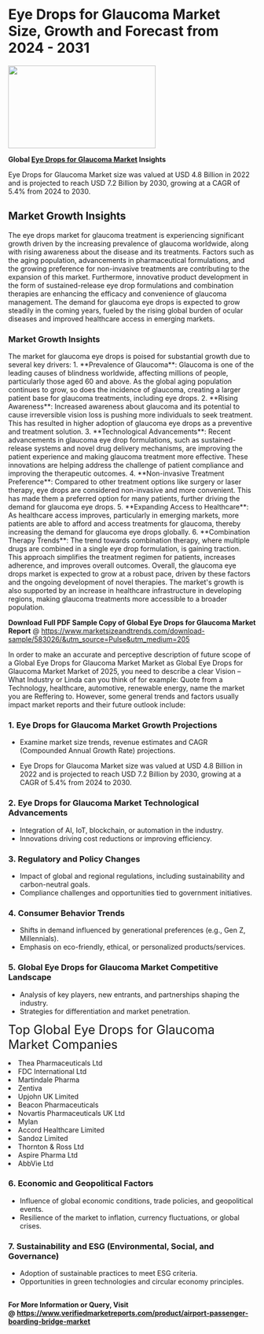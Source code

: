 <H1>Eye Drops for Glaucoma Market Size, Growth and Forecast from 2024 - 2031</H1><img class="aligncenter size-medium wp-image-584254" src="https://thirdeyenews.in/wp-content/uploads/2024/09/Global-Market-Research-300x168.jpeg" alt="" width="300" height="168" /><p><strong>Global&nbsp;<a href="https://www.marketsizeandtrends.com/download-sample/583026/&amp;utm_source=Pulse&amp;utm_medium=205">Eye Drops for Glaucoma Market</a> Insights</strong></p><p>Eye Drops for Glaucoma Market size was valued at USD 4.8 Billion in 2022 and is projected to reach USD 7.2 Billion by 2030, growing at a CAGR of 5.4% from 2024 to 2030.</p><p><h2>Market Growth Insights</h2> The eye drops market for glaucoma treatment is experiencing significant growth driven by the increasing prevalence of glaucoma worldwide, along with rising awareness about the disease and its treatments. Factors such as the aging population, advancements in pharmaceutical formulations, and the growing preference for non-invasive treatments are contributing to the expansion of this market. Furthermore, innovative product development in the form of sustained-release eye drop formulations and combination therapies are enhancing the efficacy and convenience of glaucoma management. The demand for glaucoma eye drops is expected to grow steadily in the coming years, fueled by the rising global burden of ocular diseases and improved healthcare access in emerging markets. <h3>Market Growth Insights</h3> The market for glaucoma eye drops is poised for substantial growth due to several key drivers: 1. **Prevalence of Glaucoma**: Glaucoma is one of the leading causes of blindness worldwide, affecting millions of people, particularly those aged 60 and above. As the global aging population continues to grow, so does the incidence of glaucoma, creating a larger patient base for glaucoma treatments, including eye drops. 2. **Rising Awareness**: Increased awareness about glaucoma and its potential to cause irreversible vision loss is pushing more individuals to seek treatment. This has resulted in higher adoption of glaucoma eye drops as a preventive and treatment solution. 3. **Technological Advancements**: Recent advancements in glaucoma eye drop formulations, such as sustained-release systems and novel drug delivery mechanisms, are improving the patient experience and making glaucoma treatment more effective. These innovations are helping address the challenge of patient compliance and improving the therapeutic outcomes. 4. **Non-invasive Treatment Preference**: Compared to other treatment options like surgery or laser therapy, eye drops are considered non-invasive and more convenient. This has made them a preferred option for many patients, further driving the demand for glaucoma eye drops. 5. **Expanding Access to Healthcare**: As healthcare access improves, particularly in emerging markets, more patients are able to afford and access treatments for glaucoma, thereby increasing the demand for glaucoma eye drops globally. 6. **Combination Therapy Trends**: The trend towards combination therapy, where multiple drugs are combined in a single eye drop formulation, is gaining traction. This approach simplifies the treatment regimen for patients, increases adherence, and improves overall outcomes. Overall, the glaucoma eye drops market is expected to grow at a robust pace, driven by these factors and the ongoing development of novel therapies. The market's growth is also supported by an increase in healthcare infrastructure in developing regions, making glaucoma treatments more accessible to a broader population. </p><p><span class=""><strong>Download Full PDF Sample Copy of Global Eye Drops for Glaucoma Market Report</strong> @ <a href="https://www.marketsizeandtrends.com/download-sample/583026/&amp;utm_source=Pulse&amp;utm_medium=205" target="_blank">https://www.marketsizeandtrends.com/download-sample/583026/&amp;utm_source=Pulse&amp;utm_medium=205</a></span></p><p>In order to make an accurate and perceptive description of future scope of a Global&nbsp;Eye Drops for Glaucoma Market Market as Global&nbsp;Eye Drops for Glaucoma Market Market of 2025, you need to describe a clear Vision &ndash; What Industry or Linda can you think of for example: Quote from a Technology, healthcare, automotive, renewable energy, name the market you are Reffering to. However, some general trends and factors usually impact market reports and their future outlook include:</p><h3>1.&nbsp;<strong>Eye Drops for Glaucoma Market Growth Projections</strong></h3><ul><li>Examine market size trends, revenue estimates and CAGR (Compounded Annual Growth Rate) projections.</li><li><p>Eye Drops for Glaucoma Market size was valued at USD 4.8 Billion in 2022 and is projected to reach USD 7.2 Billion by 2030, growing at a CAGR of 5.4% from 2024 to 2030.</p></li></ul><h3>2.&nbsp;<strong>Eye Drops for Glaucoma Market Technological Advancements</strong></h3><ul><li>Integration of AI, IoT, blockchain, or automation in the industry.</li><li>Innovations driving cost reductions or improving efficiency.</li></ul><h3>3.&nbsp;<strong>Regulatory and Policy Changes</strong></h3><ul><li>Impact of global and regional regulations, including sustainability and carbon-neutral goals.</li><li>Compliance challenges and opportunities tied to government initiatives.</li></ul><h3>4.&nbsp;<strong>Consumer Behavior Trends</strong></h3><ul><li>Shifts in demand influenced by generational preferences (e.g., Gen Z, Millennials).</li><li>Emphasis on eco-friendly, ethical, or personalized products/services.</li></ul><h3>5.&nbsp;<strong>Global Eye Drops for Glaucoma Market Competitive Landscape</strong></h3><ul><li>Analysis of key players, new entrants, and partnerships shaping the industry.</li><li>Strategies for differentiation and market penetration.</li></ul><p data-pm-slice="1 1 []"><span style="color: inherit; font-family: inherit; font-size: 25px;">Top Global Eye Drops for Glaucoma Market Companies</span></p><div class="" data-test-id=""><p><li>Thea Pharmaceuticals Ltd</li><li> FDC International Ltd</li><li> Martindale Pharma</li><li> Zentiva</li><li> Upjohn UK Limited</li><li> Beacon Pharmaceuticals</li><li> Novartis Pharmaceuticals UK Ltd</li><li> Mylan</li><li> Accord Healthcare Limited</li><li> Sandoz Limited</li><li> Thornton & Ross Ltd</li><li> Aspire Pharma Ltd</li><li> AbbVie Ltd</li></p></div><h3>6.&nbsp;<strong>Economic and Geopolitical Factors</strong></h3><ul><li>Influence of global economic conditions, trade policies, and geopolitical events.</li><li>Resilience of the market to inflation, currency fluctuations, or global crises.</li></ul><h3>7.&nbsp;<strong>Sustainability and ESG (Environmental, Social, and Governance)</strong></h3><ul><li>Adoption of sustainable practices to meet ESG criteria.</li><li>Opportunities in green technologies and circular economy principles.</li></ul><h2><strong style="font-size: 14px;">For More Information or Query, Visit @&nbsp;</strong><a style="background-color: #ffffff; font-size: 14px;" href="https://www.marketsizeandtrends.com/report/eye-drops-for-glaucoma-market/" target="_blank">https://www.verifiedmarketreports.com/product/airport-passenger-boarding-bridge-market</a></h2>
